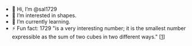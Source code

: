 - 👋 Hi, I’m @sal1729
- 👀 I’m interested in shapes.
- 🌱 I’m currently learning.
- ⚡ Fun fact: 1729 "is a very interesting number; it is the smallest number expressible as the sum of two cubes in two different ways." [[1](https://en.wikipedia.org/wiki/1729_(number)#cite_note-hardy-17)]

<!---
sal1729/sal1729 is a ✨ special ✨ repository because its `README.md` (this file) appears on your GitHub profile.
You can click the Preview link to take a look at your changes.
--->
